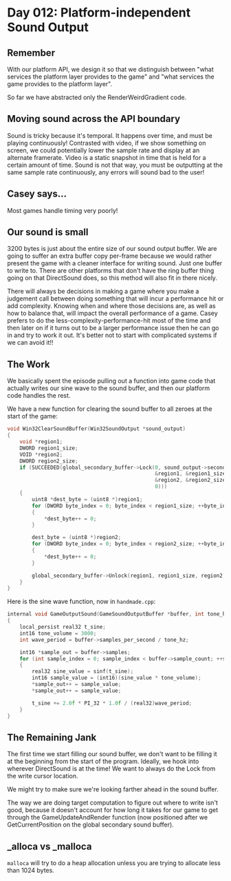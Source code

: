 # Day 012: Platform-independent Sound Output

## Remember

With our platform API, we design it so that we distinguish between "what services the platform layer provides to the game" and "what services the game provides to the platform layer".

So far we have abstracted only the RenderWeirdGradient code.

## Moving sound across the API boundary

Sound is tricky because it's temporal. It happens over time, and must be playing continuously! Contrasted with video, if we show something on screen, we could potentially lower the sample rate and display at an alternate framerate. Video is a static snapshot in time that is held for a certain amount of time. Sound is not that way, you must be outputting at the same sample rate continuously, any errors will sound bad to the user!

## Casey says...

Most games handle timing very poorly!

## Our sound is small

3200 bytes is just about the entire size of our sound output buffer. We are going to suffer an extra buffer copy per-frame because we would rather present the game with a cleaner interface for writing sound. Just one buffer to write to. There are other platforms that don't have the ring buffer thing going on that DirectSound does, so this method will also fit in there nicely. 

There will always be decisions in making a game where you make a judgement call between doing something that will incur a performance hit or add complexity. Knowing when and where those decisions are, as well as how to balance that, will impact the overall performance of a game. Casey prefers to do the less-complexity-performance-hit most of the time and then later on if it turns out to be a larger performance issue then he can go in and try to work it out. It's better not to start with complicated systems if we can avoid it!!

## The Work

We basically spent the episode pulling out a function into game code that actually writes our sine wave to the sound buffer, and then our platform code handles the rest.

We have a new function for clearing the sound buffer to all zeroes at the start of the game:

```c++
void Win32ClearSoundBuffer(Win32SoundOutput *sound_output)
{
    void *region1;
    DWORD region1_size;
    VOID *region2;
    DWORD region2_size;
    if (SUCCEEDED(global_secondary_buffer->Lock(0, sound_output->secondary_buffer_size,
                                                &region1, &region1_size,
                                                &region2, &region2_size,
                                                0)))
    {
        uint8 *dest_byte = (uint8 *)region1;
        for (DWORD byte_index = 0; byte_index < region1_size; ++byte_index)
        {
            *dest_byte++ = 0;
        }

        dest_byte = (uint8 *)region2;
        for (DWORD byte_index = 0; byte_index < region2_size; ++byte_index)
        {
            *dest_byte++ = 0;
        }

        global_secondary_buffer->Unlock(region1, region1_size, region2, region2_size);
    }
}
```

Here is the sine wave function, now in `handmade.cpp`:

```c++
internal void GameOutputSound(GameSoundOutputBuffer *buffer, int tone_hz)
{
    local_persist real32 t_sine;
    int16 tone_volume = 3000;
    int wave_period = buffer->samples_per_second / tone_hz;

    int16 *sample_out = buffer->samples;
    for (int sample_index = 0; sample_index < buffer->sample_count; ++sample_index)
    {
        real32 sine_value = sinf(t_sine);
        int16 sample_value = (int16)(sine_value * tone_volume);
        *sample_out++ = sample_value;
        *sample_out++ = sample_value;

        t_sine += 2.0f * PI_32 * 1.0f / (real32)wave_period;
    }
}
```

## The Remaining Jank

The first time we start filling our sound buffer, we don't want to be filling it at the beginning from the start of the program. Ideally, we hook into wherever DirectSound is at the time! We want to always do the Lock from the write cursor location.

We might try to make sure we're looking farther ahead in the sound buffer. 

The way we are doing target computation to figure out where to write isn't good, because it doesn't account for how long it takes for our game to get through the GameUpdateAndRender function (now positioned after we GetCurrentPosition on the global secondary sound buffer).

## _alloca vs _malloca

`malloca` will try to do a heap allocation unless you are trying to allocate less than 1024 bytes.